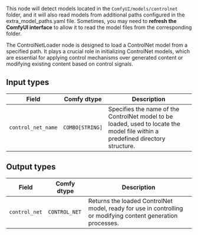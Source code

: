 This node will detect models located in the `ComfyUI/models/controlnet` folder, and it will also read models from additional paths configured in the extra_model_paths.yaml file. Sometimes, you may need to **refresh the ComfyUI interface** to allow it to read the model files from the corresponding folder.


The ControlNetLoader node is designed to load a ControlNet model from a specified path. It plays a crucial role in initializing ControlNet models, which are essential for applying control mechanisms over generated content or modifying existing content based on control signals.

## Input types

| Field             | Comfy dtype       | Description                                                                       |
|-------------------|-------------------|-----------------------------------------------------------------------------------|
| `control_net_name`| `COMBO[STRING]`    | Specifies the name of the ControlNet model to be loaded, used to locate the model file within a predefined directory structure. |

## Output types

| Field          | Comfy dtype   | Description                                                              |
|----------------|---------------|--------------------------------------------------------------------------|
| `control_net`  | `CONTROL_NET` | Returns the loaded ControlNet model, ready for use in controlling or modifying content generation processes. |